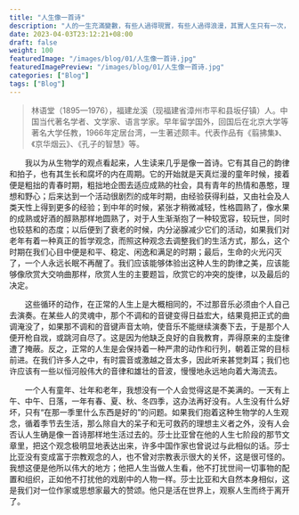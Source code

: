 ```yaml
---
title: "人生像一首诗"
description: "人的一生充滿變數，有些人過得現實，有些人過得浪漫，其實人生只有一次，為什麼不能把生活過得像一首詩呢。"
date: 2023-04-03T23:12:21+08:00
draft: false
weight: 100
featuredImage: "/images/blog/01/人生像一首诗.jpg"
featuredImagePreview: "/images/blog/01/人生像一首诗.jpg"
categories: ["Blog"]
tags: ["Blog"]
---
```

> 林语堂（1895—1976），福建龙溪（现福建省漳州市平和县坂仔镇）人。中国当代著名学者、文学家、语言学家。早年留学国外，回国后在北京大学等著名大学任教，1966年定居台湾，一生著述颇丰。代表作品有《翦拂集》、《京华烟云》、《孔子的智慧》等。

&emsp;&emsp;我以为从生物学的观点看起来，人生读来几乎是像一首诗。它有其自己的韵律和拍子，也有其生长和腐坏的内在周期。它的开始就是天真烂漫的童年时候，接着便是粗拙的青春时期，粗拙地企图去适应成熟的社会，具有青年的热情和愚憨，理想和野心；后来达到一个活动很剧烈的成年时期，由经验获得利益，又由社会及人类天性上得到更多的经验；到中年的时候，紧张才稍微减轻，性格圆熟了，像水果的成熟或好酒的醇熟那样地圆熟了，对于人生渐渐抱了一种较宽容，较玩世，同时也较慈和的态度；以后便到了衰老的时候，内分泌腺减少它们的活动，如果我们对老年有着一种真正的哲学观念，而照这种观念去调整我们的生活方式，那么，这个时期在我们心目中便是和平、稳定、闲逸和满足的时期；最后，生命的火光闪灭了，一个人永远长眠不再醒了。我们应该能够体验出这种人生的韵律之美，应该能够像欣赏大交响曲那样，欣赏人生的主要题旨，欣赏它的冲突的旋律，以及最后的决定。

&emsp;&emsp;这些循环的动作，在正常的人生上是大概相同的，不过那音乐必须由个人自己去演奏。在某些人的灵魂中，那个不调和的音键变得日益宏大，结果竟把正式的曲调淹没了，如果那不调和的音键声音太响，使音乐不能继续演奏下去，于是那个人便开枪自戕，或跳河自尽了。这是因为他缺乏良好的自我教育，弄得原来的主旋律遭了掩蔽。反之，正常的人生是会保持着一种严肃的动作和行列，朝着正常的目标前进。在我们许多人之中，有时震音或激越之音太多，因此听来甚觉刺耳；我们也许应该有一些以恒河般伟大的音律和雄壮的音波，慢慢地永远地向着大海流去。

&emsp;&emsp;一个人有童年、壮年和老年，我想没有一个人会觉得这是不美满的。一天有上午、中午、日落，一年有春、夏、秋、冬四季，这办法再好没有。人生没有什么好坏，只有“在那一季里什么东西是好的”的问题。如果我们抱着这种生物学的人生观念，循着季节去生活，那么除自大的呆子和无可救药的理想主义者之外，没有人会否认人生确是像一首诗那样地生活过去的。莎士比亚曾在他的人生七阶段的那节文章里，把这个观念极明显地表达出来，许多中国作家也曾说过与此相似的话。莎士比亚没有变成富于宗教观念的人，也不曾对宗教表示很大的关怀，这是很可怪的。我想这便是他所以伟大的地方；他把人生当做人生看，他不打扰世间一切事物的配置和组织，正如他不打扰他的戏剧中的人物一样。莎士比亚和大自然本身相似，这是我们对一位作家或思想家最大的赞颂。他只是活在世界上，观察人生而终于离开了。